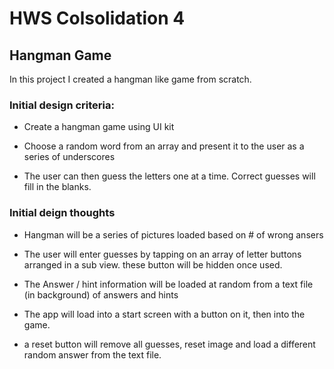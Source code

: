 #  HWS Colsolidation 4

## Hangman Game

In this project I created a hangman like game from scratch.

### Initial design criteria:
- Create a hangman game using UI kit

- Choose a random word from an array and present it to the user as a series of underscores

- The user can then guess the letters one at a time. Correct guesses will fill in the blanks.

### Initial deign thoughts
 - Hangman will be a series of pictures loaded based on # of wrong ansers
 
 -  The user will enter guesses by tapping on an array of letter buttons arranged in a sub view. these button will be hidden once used.
 
 - The Answer / hint information will be loaded at random from a text file (in background) of answers and hints
 
 - The app will load into a start screen with a button on it, then into the game.
 
 - a reset button will remove all guesses, reset image and load a different random answer from the text file.
